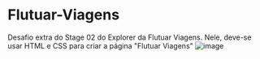 # Flutuar-Viagens
Desafio extra do Stage 02 do Explorer da Flutuar Viagens. Nele, deve-se usar HTML e CSS para criar a página "Flutuar Viagens"
![image](https://user-images.githubusercontent.com/107778281/211425340-4e3025d5-06d1-4175-a210-018928ba22c1.png)
